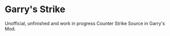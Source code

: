 # Garry's Strike
Unofficial, unfinished and work in progress Counter Strike Source in Garry's Mod.
 
